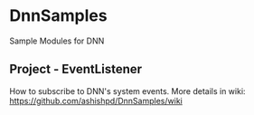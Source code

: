 # DnnSamples
Sample Modules for DNN

## Project - EventListener
How to subscribe to DNN's system events. More details in wiki: https://github.com/ashishpd/DnnSamples/wiki
